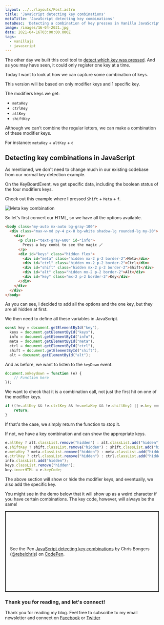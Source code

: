 ```yaml
---
layout: ../../layouts/Post.astro
title: 'JavaScript detecting key combinations'
metaTitle: 'JavaScript detecting key combinations'
metaDesc: 'Detecting a combination of key presses in Vanilla JavaScript'
image: /images/16-04-2021.jpg
date: 2021-04-16T03:00:00.000Z
tags:
  - vanillajs
  - javascript
---
```

The other day we built this cool tool to [detect which key was pressed](https://daily-dev-tips.com/posts/javascript-detecting-which-key-is-pressed/).
And as you may have seen, it could only register one key at a time.

Today I want to look at how we can capture some combination of keys.

This version will be based on only modifier keys and 1 specific key.

The modifiers keys we get:

- `metaKey` 
- `ctrlKey`
- `altKey`
- `shiftKey`

Although we can't combine the regular letters, we can make a combination of these modifier keys.

For instance: `metaKey` + `altKey` + `d`

## Detecting key combinations in JavaScript

As mentioned, we don't need to change much in our existing codebase from our normal key detection example.

On the KeyBoardEvent, we get specific data, including the boolean status of the four modifiers keys.

Check out this example where I pressed `Shift` + `Meta` + `f`.

![Meta key combination](https://cdn.hashnode.com/res/hashnode/image/upload/v1618294734993/aB6LjQKw1.png)

So let's first convert our HTML, so we have all the options available.

```html
<body class="my-auto mx-auto bg-gray-100">
  <div class="max-w-md py-4 px-8 bg-white shadow-lg rounded-lg my-20">
    <div>
      <p class="text-gray-600" id="info">
        Press a key combi to see the magic 🪄
      </p>
      <div id="keys" class="hidden flex">
        <div id="meta" class="hidden mx-2 p-2 border-2">Meta</div>
        <div id="ctrl" class="hidden mx-2 p-2 border-2">Ctrl</div>
        <div id="shift" class="hidden mx-2 p-2 border-2">Shift</div>
        <div id="alt" class="hidden mx-2 p-2 border-2">Alt</div>
        <div id="key" class="mx-2 p-2 border-2">Key</div>
      </div>
    </div>
  </div>
</body>
```

As you can see, I decided to add all the options and the one key, but they are all hidden at first.

We then need to define all these variables in JavaScript.

```js
const key = document.getElementById("key"),
  keys = document.getElementById("keys"),
  info = document.getElementById("info"),
  meta = document.getElementById("meta"),
  ctrl = document.getElementById("ctrl"),
  shift = document.getElementById("shift"),
  alt = document.getElementById("alt");
```

And as before, we want to listen to the `keyDown` event.

```js
document.onkeydown = function (e) {
	// Function here
});
```

We want to check that it is a combination call, not just the first hit on one of the modifier keys.

```js
if ((!e.altKey && !e.ctrlKey && !e.metaKey && !e.shiftKey) || e.key === "Meta" || e.key === "Shift" || e.key === "Control" || e.key === "alt") {
	return;
}
```

If that's the case, we simply return the function to stop it.

If not, we have a key combination and can show the appropriate
keys.

```js
e.altKey ? alt.classList.remove("hidden") : alt.classList.add("hidden");
e.shiftKey ? shift.classList.remove("hidden") : shift.classList.add("hidden");
e.metaKey ? meta.classList.remove("hidden") : meta.classList.add("hidden");
e.ctrlKey ? ctrl.classList.remove("hidden") : ctrl.classList.add("hidden");
info.classList.add("hidden");
keys.classList.remove("hidden");
key.innerHTML = e.keyCode;
```

The above section will show or hide the modifier keys, and eventually, we also add the specific key.

You might see in the demo below that it will show up as a weird character if you have certain combinations. The key code, however, will always be the same!

<p class="codepen" data-height="265" data-theme-id="dark" data-default-tab="result" data-user="rebelchris" data-slug-hash="NWdYgbQ" style="height: 265px; box-sizing: border-box; display: flex; align-items: center; justify-content: center; border: 2px solid; margin: 1em 0; padding: 1em;" data-pen-title="JavaScript detecting key combinations">
  <span>See the Pen <a href="https://codepen.io/rebelchris/pen/NWdYgbQ">
  JavaScript detecting key combinations</a> by Chris Bongers (<a href="https://codepen.io/rebelchris">@rebelchris</a>)
  on <a href="https://codepen.io">CodePen</a>.</span>
</p>
<script async src="https://cpwebassets.codepen.io/assets/embed/ei.js"></script>

### Thank you for reading, and let's connect!

Thank you for reading my blog. Feel free to subscribe to my email newsletter and connect on [Facebook](https://www.facebook.com/DailyDevTipsBlog) or [Twitter](https://twitter.com/DailyDevTips1)
